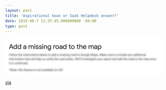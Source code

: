 ```yaml
---
layout: post
title: 'Aspirational koan or SaaS Helpdesk answer?'
date: 2019-06-7 11:35:45.000000000 -04:00
type: post
---
```


![A screenshot of a Google Maps help page, that reads 'Add a missing road to the map,' above blurred text](https://github.com/morisy/morisy.github.io/blob/master/assets/images/2019/6/7/koan%20or%20self%20help.png?raw=true)

[via](https://support.google.com/local-guides/answer/9157791?hl=en)
